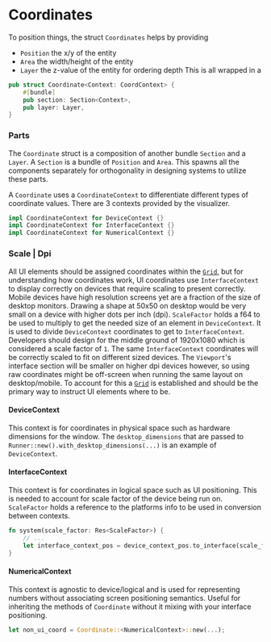 # Coordinates

To position things, the struct `Coordinates` helps by providing
- `Position` the x/y of the entity
- `Area` the width/height of the entity
- `Layer` the z-value of the entity for ordering depth
This is all wrapped in a 
```rust
pub struct Coordinate<Context: CoordContext> {
    #[bundle]
    pub section: Section<Context>,
    pub layer: Layer,
}
```
### Parts
The `Coordinate` struct is a composition of another bundle `Section` and a `Layer`. A `Section` is
a bundle of `Position` and `Area`. This spawns all the components separately for orthogonality in 
designing systems to utilize these parts.


A `Coordinate` uses a `CoordinateContext` to differentiate different
types of coordinate values. There are 3 contexts provided by the visualizer.
```rust
impl CoordinateContext for DeviceContext {}
impl CoordinateContext for InterfaceContext {}
impl CoordinateContext for NumericalContext {}
```
### Scale | Dpi
All UI elements should be assigned coordinates within the [`Grid`](grid.md), but for 
understanding how coordinates work, UI coordinates use `InterfaceContext` to display correctly on devices
that require scaling to present correctly. Mobile devices have high resolution screens yet are
a fraction of the size of desktop monitors. Drawing a shape at 50x50 on desktop would be very small
on a device with higher dots per inch (dpi). `ScaleFactor` holds a f64 to be used to multiply to get the
needed size of an element in `DeviceContext`. It is used to divide `DeviceContext` coordinates to get to
`InterfaceContext`. Developers should design for the middle ground of 1920x1080 which is considered a
scale factor of `1`. The same `InterfaceContext` coordinates will be correctly scaled to fit on different
sized devices. The `Viewport`'s interface section will be smaller on higher dpi devices however, so using raw 
coordinates might be off-screen when running the same layout on desktop/mobile. To account for this
a [`Grid`](grid.md) is established and should be the primary way to instruct UI elements where to be.
#### DeviceContext
This context is for coordinates in physical space such as hardware dimensions for the window.
The `desktop_dimensions` that are passed to `Runner::new().with_desktop_dimensions(...)` is an 
example of `DeviceContext`.
#### InterfaceContext 
This context is for coordinates in logical space such as UI positioning. This is needed to 
account for scale factor of the device being run on. `ScaleFactor` holds a reference to 
the platforms info to be used in conversion between contexts.
```rust
fn system(scale_factor: Res<ScaleFactor>) {
    // ...
    let interface_context_pos = device_context_pos.to_interface(scale_factor.factor);
}
```
#### NumericalContext
This context is agnostic to device/logical and is used for representing 
numbers without associating screen positioning semantics. Useful for inheriting the
methods of `Coordinate` without it mixing with your interface positioning.
```rust 
let non_ui_coord = Coordinate::<NumericalContext>::new(...);
```

